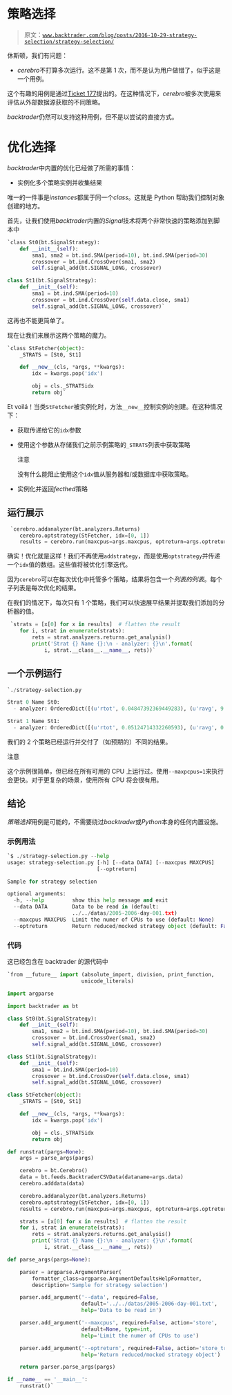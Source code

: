 # 策略选择

> 原文：[`www.backtrader.com/blog/posts/2016-10-29-strategy-selection/strategy-selection/`](https://www.backtrader.com/blog/posts/2016-10-29-strategy-selection/strategy-selection/)

休斯顿，我们有问题：

+   *cerebro*不打算多次运行。这不是第 1 次，而不是认为用户做错了，似乎这是一个用例。

这个有趣的用例是通过[Ticket 177](https://github.com/mementum/backtrader/issues/177)提出的。在这种情况下，*cerebro*被多次使用来评估从外部数据源获取的不同策略。

*backtrader*仍然可以支持这种用例，但不是以尝试的直接方式。

# 优化选择

*backtrader*中内置的优化已经做了所需的事情：

+   实例化多个策略实例并收集结果

唯一的一件事是*instances*都属于同一个*class*。这就是 Python 帮助我们控制对象创建的地方。

首先，让我们使用*backtrader*内置的*Signal*技术将两个非常快速的策略添加到脚本中

```py
`class St0(bt.SignalStrategy):
    def __init__(self):
        sma1, sma2 = bt.ind.SMA(period=10), bt.ind.SMA(period=30)
        crossover = bt.ind.CrossOver(sma1, sma2)
        self.signal_add(bt.SIGNAL_LONG, crossover)

class St1(bt.SignalStrategy):
    def __init__(self):
        sma1 = bt.ind.SMA(period=10)
        crossover = bt.ind.CrossOver(self.data.close, sma1)
        self.signal_add(bt.SIGNAL_LONG, crossover)` 
```

这再也不能更简单了。

现在让我们来展示这两个策略的魔力。

```py
`class StFetcher(object):
    _STRATS = [St0, St1]

    def __new__(cls, *args, **kwargs):
        idx = kwargs.pop('idx')

        obj = cls._STRATSidx
        return obj` 
```

Et voilá！当类`StFetcher`被实例化时，方法`__new__`控制实例的创建。在这种情况下：

+   获取传递给它的`idx`参数

+   使用这个参数从存储我们之前示例策略的`_STRATS`列表中获取策略

    注意

    没有什么能阻止使用这个`idx`值从服务器和/或数据库中获取策略。

+   实例化并返回*fecthed*策略

## 运行展示

```py
 `cerebro.addanalyzer(bt.analyzers.Returns)
    cerebro.optstrategy(StFetcher, idx=[0, 1])
    results = cerebro.run(maxcpus=args.maxcpus, optreturn=args.optreturn)` 
```

确实！优化就是这样！我们不再使用`addstrategy`，而是使用`optstrategy`并传递一个`idx`值的数组。这些值将被优化引擎迭代。

因为`cerebro`可以在每次优化中托管多个策略，结果将包含一个*列表的列表*。每个子列表是每次优化的结果。

在我们的情况下，每次只有 1 个策略，我们可以快速展平结果并提取我们添加的分析器的值。

```py
 `strats = [x[0] for x in results]  # flatten the result
    for i, strat in enumerate(strats):
        rets = strat.analyzers.returns.get_analysis()
        print('Strat {} Name {}:\n - analyzer: {}\n'.format(
            i, strat.__class__.__name__, rets))` 
```

## 一个示例运行

```py
`./strategy-selection.py

Strat 0 Name St0:
  - analyzer: OrderedDict([(u'rtot', 0.04847392369449283), (u'ravg', 9.467563221580632e-05), (u'rnorm', 0.02414514457151587), (u'rnorm100', 2.414514457151587)])

Strat 1 Name St1:
  - analyzer: OrderedDict([(u'rtot', 0.05124714332260593), (u'ravg', 0.00010009207680196471), (u'rnorm', 0.025543999840699633), (u'rnorm100', 2.5543999840699634)])` 
```

我们的 2 个策略已经运行并交付了（如预期的）不同的结果。

注意

这个示例很简单，但已经在所有可用的 CPU 上运行过。使用`--maxpcpus=1`来执行会更快。对于更复杂的场景，使用所有 CPU 将会很有用。

## 结论

*策略选择*用例是可能的，不需要绕过*backtrader*或*Python*本身的任何内置设施。

### 示例用法

```py
`$ ./strategy-selection.py --help
usage: strategy-selection.py [-h] [--data DATA] [--maxcpus MAXCPUS]
                             [--optreturn]

Sample for strategy selection

optional arguments:
  -h, --help         show this help message and exit
  --data DATA        Data to be read in (default:
                     ../../datas/2005-2006-day-001.txt)
  --maxcpus MAXCPUS  Limit the numer of CPUs to use (default: None)
  --optreturn        Return reduced/mocked strategy object (default: False)` 
```

### 代码

这已经包含在 backtrader 的源代码中

```py
`from __future__ import (absolute_import, division, print_function,
                        unicode_literals)

import argparse

import backtrader as bt

class St0(bt.SignalStrategy):
    def __init__(self):
        sma1, sma2 = bt.ind.SMA(period=10), bt.ind.SMA(period=30)
        crossover = bt.ind.CrossOver(sma1, sma2)
        self.signal_add(bt.SIGNAL_LONG, crossover)

class St1(bt.SignalStrategy):
    def __init__(self):
        sma1 = bt.ind.SMA(period=10)
        crossover = bt.ind.CrossOver(self.data.close, sma1)
        self.signal_add(bt.SIGNAL_LONG, crossover)

class StFetcher(object):
    _STRATS = [St0, St1]

    def __new__(cls, *args, **kwargs):
        idx = kwargs.pop('idx')

        obj = cls._STRATSidx
        return obj

def runstrat(pargs=None):
    args = parse_args(pargs)

    cerebro = bt.Cerebro()
    data = bt.feeds.BacktraderCSVData(dataname=args.data)
    cerebro.adddata(data)

    cerebro.addanalyzer(bt.analyzers.Returns)
    cerebro.optstrategy(StFetcher, idx=[0, 1])
    results = cerebro.run(maxcpus=args.maxcpus, optreturn=args.optreturn)

    strats = [x[0] for x in results]  # flatten the result
    for i, strat in enumerate(strats):
        rets = strat.analyzers.returns.get_analysis()
        print('Strat {} Name {}:\n - analyzer: {}\n'.format(
            i, strat.__class__.__name__, rets))

def parse_args(pargs=None):

    parser = argparse.ArgumentParser(
        formatter_class=argparse.ArgumentDefaultsHelpFormatter,
        description='Sample for strategy selection')

    parser.add_argument('--data', required=False,
                        default='../../datas/2005-2006-day-001.txt',
                        help='Data to be read in')

    parser.add_argument('--maxcpus', required=False, action='store',
                        default=None, type=int,
                        help='Limit the numer of CPUs to use')

    parser.add_argument('--optreturn', required=False, action='store_true',
                        help='Return reduced/mocked strategy object')

    return parser.parse_args(pargs)

if __name__ == '__main__':
    runstrat()` 
```
